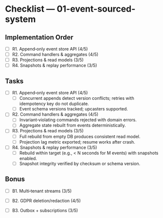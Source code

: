 # Checklist — 01-event-sourced-system

## Implementation Order
- [ ] R1. Append‑only event store API (4/5)
- [ ] R2. Command handlers & aggregates (4/5)
- [ ] R3. Projections & read models (3/5)
- [ ] R4. Snapshots & replay performance (3/5)

## Tasks

- [ ] R1. Append‑only event store API (4/5)
  - [ ] Concurrent appends detect version conflicts; retries with idempotency key do not duplicate.
  - [ ] Event schema versions tracked; upcasters supported.

- [ ] R2. Command handlers & aggregates (4/5)
  - [ ] Invariant‑violating commands rejected with domain errors.
  - [ ] Aggregate state rebuilt from events deterministically.

- [ ] R3. Projections & read models (3/5)
  - [ ] Full rebuild from empty DB produces consistent read model.
  - [ ] Projection lag metric exported; resume works after crash.

- [ ] R4. Snapshots & replay performance (3/5)
  - [ ] Rebuild within target (e.g., < N seconds for M events) with snapshots enabled.
  - [ ] Snapshot integrity verified by checksum or schema version.

## Bonus

- [ ] B1. Multi‑tenant streams (3/5)

- [ ] B2. GDPR deletion/redaction (4/5)

- [ ] B3. Outbox + subscriptions (3/5)
